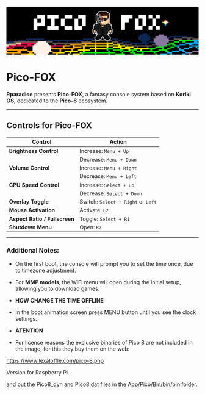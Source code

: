 ![pico-fox](pngs/pico-fox_logo.png)

# Pico-FOX

**Rparadise** presents **Pico-FOX**, a fantasy console system based on **Koriki OS**, dedicated to the **Pico-8** ecosystem.

---

## Controls for Pico-FOX

| **Control**               | **Action**                      |
|---------------------------|----------------------------------|
| **Brightness Control**     | Increase: `Menu + Up`           |
|                           | Decrease: `Menu + Down`         |
| **Volume Control**         | Increase: `Menu + Right`        |
|                           | Decrease: `Menu + Left`         |
| **CPU Speed Control**      | Increase: `Select + Up`         |
|                           | Decrease: `Select + Down`       |
| **Overlay Toggle**         | Switch: `Select + Right` or `Left` |
| **Mouse Activation**       | Activate: `L2`                 |
| **Aspect Ratio / Fullscreen** | Toggle: `Select + R1`          |
| **Shutdown Menu**          | Open: `R2`                     |

---

### Additional Notes:
- On the first boot, the console will prompt you to set the time once, due to timezone adjustment.
- For **MMP models**, the WiFi menu will open during the initial setup, allowing you to download games.

- **HOW CHANGE THE TIME OFFLINE**
- In the boot animation screen press MENU button until you see the clock settings.

- **ATENTION**
- For license reasons the exclusive binaries of Pico 8 are not included in the image, for this they buy them on the web:

https://www.lexaloffle.com/pico-8.php

Version for Raspberry Pi.

and put the Pico8_dyn and Pico8.dat files in the App/Pico/Bin/bin/bin folder.
